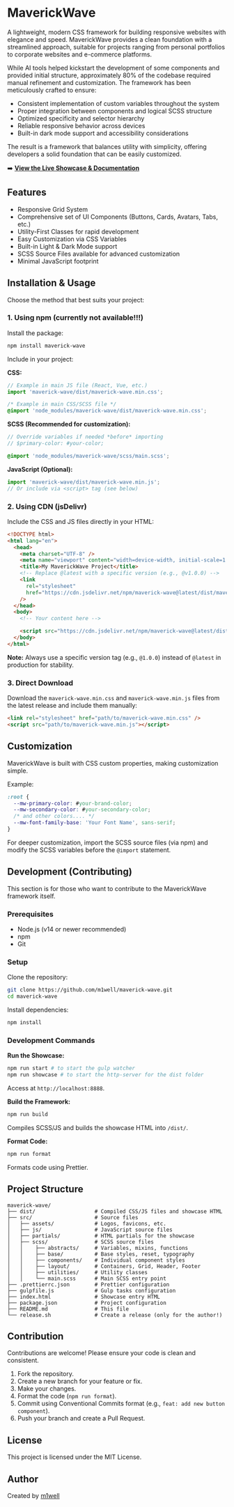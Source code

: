 # MaverickWave

&#x20;

A lightweight, modern CSS framework for building responsive websites with elegance and speed. MaverickWave provides a clean foundation with a streamlined approach, suitable for projects ranging from personal portfolios to corporate websites and e-commerce platforms.

While AI tools helped kickstart the development of some components and provided initial structure, approximately 80% of the codebase required manual refinement and customization. The framework has been meticulously crafted to ensure:

- Consistent implementation of custom variables throughout the system
- Proper integration between components and logical SCSS structure
- Optimized specificity and selector hierarchy
- Reliable responsive behavior across devices
- Built-in dark mode support and accessibility considerations

The result is a framework that balances utility with simplicity, offering developers a solid foundation that can be easily customized.

➡️ [**View the Live Showcase & Documentation**](https://maverick-wave.m1well.com)

## Features

- Responsive Grid System
- Comprehensive set of UI Components (Buttons, Cards, Avatars, Tabs, etc.)
- Utility-First Classes for rapid development
- Easy Customization via CSS Variables
- Built-in Light & Dark Mode support
- SCSS Source Files available for advanced customization
- Minimal JavaScript footprint

## Installation & Usage

Choose the method that best suits your project:

### 1. Using npm (currently not available!!!)

Install the package:

```bash
npm install maverick-wave
```

Include in your project:

**CSS:**

```javascript
// Example in main JS file (React, Vue, etc.)
import 'maverick-wave/dist/maverick-wave.min.css';
```

```css
/* Example in main CSS/SCSS file */
@import 'node_modules/maverick-wave/dist/maverick-wave.min.css';
```

**SCSS (Recommended for customization):**

```scss
// Override variables if needed *before* importing
// $primary-color: #your-color;

@import 'node_modules/maverick-wave/scss/main.scss';
```

**JavaScript (Optional):**

```javascript
import 'maverick-wave/dist/maverick-wave.min.js';
// Or include via <script> tag (see below)
```

### 2. Using CDN (jsDelivr)

Include the CSS and JS files directly in your HTML:

```html
<!DOCTYPE html>
<html lang="en">
  <head>
    <meta charset="UTF-8" />
    <meta name="viewport" content="width=device-width, initial-scale=1.0" />
    <title>My MaverickWave Project</title>
    <!-- Replace @latest with a specific version (e.g., @v1.0.0) -->
    <link
      rel="stylesheet"
      href="https://cdn.jsdelivr.net/npm/maverick-wave@latest/dist/maverick-wave.min.css"
    />
  </head>
  <body>
    <!-- Your content here -->

    <script src="https://cdn.jsdelivr.net/npm/maverick-wave@latest/dist/maverick-wave.min.js"></script>
  </body>
</html>
```

**Note:** Always use a specific version tag (e.g., `@1.0.0`) instead of `@latest` in production for stability.

### 3. Direct Download

Download the `maverick-wave.min.css` and `maverick-wave.min.js` files from the latest release and include them manually:

```html
<link rel="stylesheet" href="path/to/maverick-wave.min.css" />
<script src="path/to/maverick-wave.min.js"></script>
```

## Customization

MaverickWave is built with CSS custom properties, making customization simple.

Example:

```css
:root {
  --mw-primary-color: #your-brand-color;
  --mw-secondary-color: #your-secondary-color;
  /* and other colors.... */
  --mw-font-family-base: 'Your Font Name', sans-serif;
}
```

For deeper customization, import the SCSS source files (via npm) and modify the SCSS variables before the `@import` statement.

## Development (Contributing)

This section is for those who want to contribute to the MaverickWave framework itself.

### Prerequisites

- Node.js (v14 or newer recommended)
- npm
- Git

### Setup

Clone the repository:

```bash
git clone https://github.com/m1well/maverick-wave.git
cd maverick-wave
```

Install dependencies:

```bash
npm install
```

### Development Commands

**Run the Showcase:**

```bash
npm run start # to start the gulp watcher
npm run showcase # to start the http-server for the dist folder
```

Access at `http://localhost:8888`.

**Build the Framework:**

```bash
npm run build
```

Compiles SCSS/JS and builds the showcase HTML into `/dist/`.

**Format Code:**

```bash
npm run format
```

Formats code using Prettier.

## Project Structure

```
maverick-wave/
├── dist/                   # Compiled CSS/JS files and showcase HTML
├── src/                    # Source files
│   ├── assets/             # Logos, favicons, etc.
│   ├── js/                 # JavaScript source files
│   ├── partials/           # HTML partials for the showcase
│   ├── scss/               # SCSS source files
│   │    ├── abstracts/     # Variables, mixins, functions
│   │    ├── base/          # Base styles, reset, typography
│   │    ├── components/    # Individual component styles
│   │    ├── layout/        # Containers, Grid, Header, Footer
│   │    ├── utilities/     # Utility classes
│   │    └── main.scss      # Main SCSS entry point
├── .prettierrc.json        # Prettier configuration
├── gulpfile.js             # Gulp tasks configuration
├── index.html              # Showcase entry HTML
├── package.json            # Project configuration
├── README.md               # This file
└── release.sh              # Create a release (only for the author!)
```

## Contribution

Contributions are welcome! Please ensure your code is clean and consistent.

1. Fork the repository.
2. Create a new branch for your feature or fix.
3. Make your changes.
4. Format the code (`npm run format`).
5. Commit using Conventional Commits format (e.g., `feat: add new button component`).
6. Push your branch and create a Pull Request.

## License

This project is licensed under the MIT License.

## Author

Created by [m1well](https://m1well.com)
